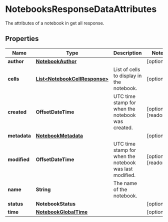 

# NotebooksResponseDataAttributes

The attributes of a notebook in get all response.

## Properties

Name | Type | Description | Notes
------------ | ------------- | ------------- | -------------
**author** | [**NotebookAuthor**](NotebookAuthor.md) |  |  [optional]
**cells** | [**List&lt;NotebookCellResponse&gt;**](NotebookCellResponse.md) | List of cells to display in the notebook. |  [optional]
**created** | **OffsetDateTime** | UTC time stamp for when the notebook was created. |  [optional] [readonly]
**metadata** | [**NotebookMetadata**](NotebookMetadata.md) |  |  [optional]
**modified** | **OffsetDateTime** | UTC time stamp for when the notebook was last modified. |  [optional] [readonly]
**name** | **String** | The name of the notebook. | 
**status** | **NotebookStatus** |  |  [optional]
**time** | [**NotebookGlobalTime**](NotebookGlobalTime.md) |  |  [optional]



